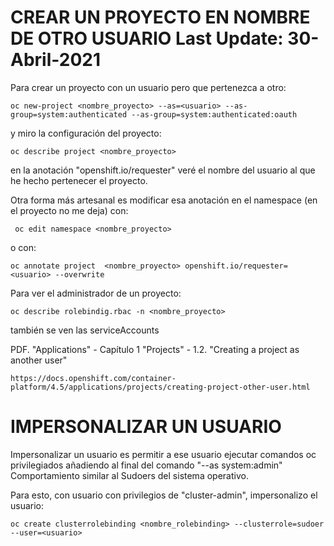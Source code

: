 CREAR UN PROYECTO EN NOMBRE DE OTRO USUARIO					Last Update: 30-Abril-2021
===========================================

Para crear un proyecto con un usuario pero que pertenezca a otro:

	oc new-project <nombre_proyecto> --as=<usuario> --as-group=system:authenticated --as-group=system:authenticated:oauth

 y miro la configuración del proyecto:

	oc describe project <nombre_proyecto>

  en la anotación "openshift.io/requester" veré el nombre del usuario al que he hecho pertenecer el proyecto.


 Otra forma más artesanal es modificar esa anotación en el namespace (en el proyecto no me deja) con:

	 oc edit namespace <nombre_proyecto>
 o con:

	oc annotate project  <nombre_proyecto> openshift.io/requester=<usuario> --overwrite

Para ver el administrador de un proyecto:

	oc describe rolebindig.rbac -n <nombre_proyecto>

 también se ven las serviceAccounts


PDF. "Applications" - Capítulo 1 "Projects" - 1.2. "Creating a project as another user"
	
	https://docs.openshift.com/container-platform/4.5/applications/projects/creating-project-other-user.html

IMPERSONALIZAR UN USUARIO
=========================

 Impersonalizar un usuario es permitir a ese usuario ejecutar comandos oc privilegiados añadiendo al final del comando "--as system:admin"
 Comportamiento similar al Sudoers del sistema operativo.

 Para esto, con usuario con privilegios de "cluster-admin", impersonalizo el usuario:

	oc create clusterrolebinding <nombre_rolebinding> --clusterrole=sudoer --user=<usuario>
